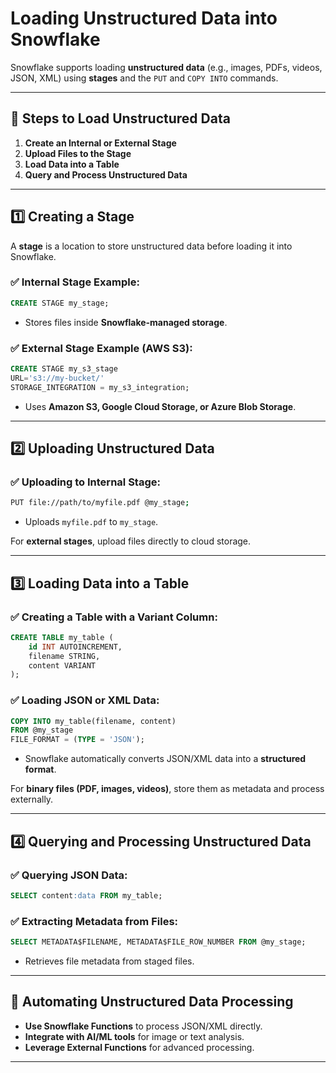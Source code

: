 # Loading Unstructured Data into Snowflake

Snowflake supports loading **unstructured data** (e.g., images, PDFs, videos, JSON, XML) using **stages** and the `PUT` and `COPY INTO` commands.

---

## 📌 Steps to Load Unstructured Data

1. **Create an Internal or External Stage**
2. **Upload Files to the Stage**
3. **Load Data into a Table**
4. **Query and Process Unstructured Data**

---

## 1️⃣ Creating a Stage
A **stage** is a location to store unstructured data before loading it into Snowflake.

### ✅ Internal Stage Example:
```sql
CREATE STAGE my_stage;
```
- Stores files inside **Snowflake-managed storage**.

### ✅ External Stage Example (AWS S3):
```sql
CREATE STAGE my_s3_stage
URL='s3://my-bucket/'
STORAGE_INTEGRATION = my_s3_integration;
```
- Uses **Amazon S3, Google Cloud Storage, or Azure Blob Storage**.

---

## 2️⃣ Uploading Unstructured Data

### ✅ Uploading to Internal Stage:
```sh
PUT file://path/to/myfile.pdf @my_stage;
```
- Uploads `myfile.pdf` to `my_stage`.

For **external stages**, upload files directly to cloud storage.

---

## 3️⃣ Loading Data into a Table

### ✅ Creating a Table with a Variant Column:
```sql
CREATE TABLE my_table (
    id INT AUTOINCREMENT,
    filename STRING,
    content VARIANT
);
```

### ✅ Loading JSON or XML Data:
```sql
COPY INTO my_table(filename, content)
FROM @my_stage
FILE_FORMAT = (TYPE = 'JSON');
```
- Snowflake automatically converts JSON/XML data into a **structured format**.

For **binary files (PDF, images, videos)**, store them as metadata and process externally.

---

## 4️⃣ Querying and Processing Unstructured Data

### ✅ Querying JSON Data:
```sql
SELECT content:data FROM my_table;
```

### ✅ Extracting Metadata from Files:
```sql
SELECT METADATA$FILENAME, METADATA$FILE_ROW_NUMBER FROM @my_stage;
```
- Retrieves file metadata from staged files.

---

## 🔄 Automating Unstructured Data Processing
- **Use Snowflake Functions** to process JSON/XML directly.
- **Integrate with AI/ML tools** for image or text analysis.
- **Leverage External Functions** for advanced processing.

---

